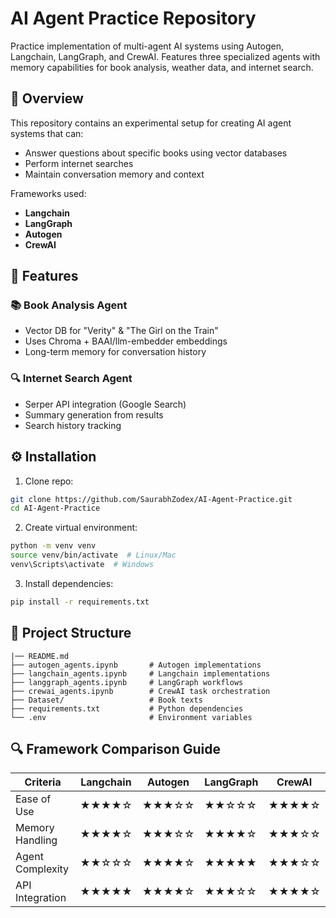 # AI Agent Practice Repository

Practice implementation of multi-agent AI systems using Autogen, Langchain, LangGraph, and CrewAI. Features three specialized agents with memory capabilities for book analysis, weather data, and internet search.

## 📌 Overview
This repository contains an experimental setup for creating AI agent systems that can:
- Answer questions about specific books using vector databases
- Perform internet searches
- Maintain conversation memory and context

Frameworks used:
- **Langchain**
- **LangGraph**
- **Autogen**
- **CrewAI**

## 🚀 Features

### 📚 Book Analysis Agent
- Vector DB for "Verity" & "The Girl on the Train"
- Uses Chroma + BAAI/llm-embedder embeddings
- Long-term memory for conversation history

### 🔍 Internet Search Agent
- Serper API integration (Google Search)
- Summary generation from results
- Search history tracking

## ⚙️ Installation

1. Clone repo:
```bash
git clone https://github.com/SaurabhZodex/AI-Agent-Practice.git
cd AI-Agent-Practice
```

2. Create virtual environment:
```bash
python -m venv venv
source venv/bin/activate  # Linux/Mac
venv\Scripts\activate  # Windows
```

3. Install dependencies:
```bash
pip install -r requirements.txt
```

## 📂 Project Structure
```
|── README.md
├── autogen_agents.ipynb       # Autogen implementations
├── langchain_agents.ipynb     # Langchain implementations
├── langgraph_agents.ipynb     # LangGraph workflows
├── crewai_agents.ipynb        # CrewAI task orchestration
├── Dataset/                   # Book texts
├── requirements.txt           # Python dependencies
└── .env                       # Environment variables
```

## 🔍 Framework Comparison Guide

| Criteria         | Langchain | Autogen | LangGraph | CrewAI |
|------------------|-----------|---------|-----------|--------|
| Ease of Use      | ★★★★☆     | ★★★☆☆   | ★★☆☆☆     | ★★★★☆  |
| Memory Handling  | ★★★★☆     | ★★★☆☆   | ★★★★☆     | ★★★☆☆  |
| Agent Complexity | ★★☆☆☆     | ★★★★☆   | ★★★★★     | ★★★☆☆  |
| API Integration  | ★★★★★     | ★★★★☆   | ★★★☆☆     | ★★★★☆  |